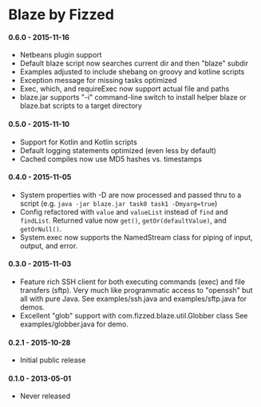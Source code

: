 Blaze by Fizzed
===============

#### 0.6.0 - 2015-11-16

 - Netbeans plugin support 
 - Default blaze script now searches current dir and then "blaze" subdir
 - Examples adjusted to include shebang on groovy and kotline scripts
 - Exception message for missing tasks optimized
 - Exec, which, and requireExec now support actual file and paths
 - blaze.jar supports "-i" command-line switch to install helper blaze or blaze.bat
   scripts to a target directory

#### 0.5.0 - 2015-11-10

 - Support for Kotlin and Kotlin scripts
 - Default logging statements optimized (even less by default)
 - Cached compiles now use MD5 hashes vs. timestamps

#### 0.4.0 - 2015-11-05

 - System properties with -D are now processed and passed thru to a script
   (e.g. `java -jar blaze.jar task0 task1 -Dmyarg=true`)
 - Config refactored with `value` and `valueList` instead of `find` and `findList`.
   Returned value now `get()`, `getOr(defaultValue)`, and `getOrNull()`.
 - System.exec now supports the NamedStream class for piping of input, output,
   and error.

#### 0.3.0 - 2015-11-03
 
 - Feature rich SSH client for both executing commands (exec) and file transfers
   (sftp). Very much like programmatic access to "openssh" but all with pure Java.
   See examples/ssh.java and examples/sftp.java for demos.
 - Excellent "glob" support with com.fizzed.blaze.util.Globber class
   See examples/globber.java for demo.

#### 0.2.1 - 2015-10-28

 - Initial public release

#### 0.1.0 - 2013-05-01

 - Never released
